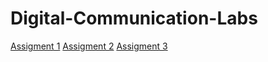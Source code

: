 # Digital-Communication-Labs
<a href="">Assigment 1</a>
<a href="">Assigment 2</a>
<a href="">Assigment 3</a>
